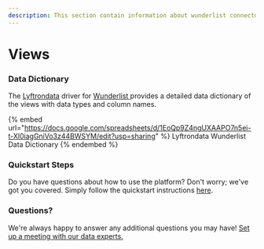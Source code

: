 ```yaml
---
description: This section contain information about wunderlist connector views information
---
```


# Views

### Data Dictionary

The [Lyftrondata](https://www.lyftrondata.com/) driver for [Wunderlist](https://www.lyftrondata.com/integration/Wunderlist/)[ ](https://www.lyftrondata.com/integration/wunderlist/)provides a detailed data dictionary of the views with data types and column names.

{% embed url="https://docs.google.com/spreadsheets/d/1EoQp9Z4ngUXAAPO7n5ei-t-Xl0iagGniVo3z44BWSYM/edit?usp=sharing" %}
Lyftrondata Wunderlist Data Dictionary
{% endembed %}

### Quickstart Steps

Do you have questions about how to use the platform? Don't worry; we've got you covered. Simply follow the quickstart instructions [here](../../../../quickstart-steps.md).

### Questions? <a href="#questions" id="questions"></a>

We're always happy to answer any additional questions you may have! [Set up a meeting with our data experts.](https://www.lyftrondata.com/book-a-meeting/)


